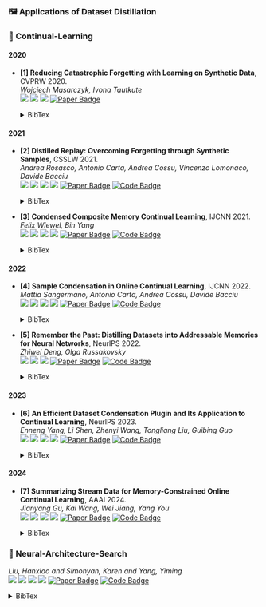 ### 🖼️ Applications of Dataset Distillation
### 🎯 Continual-Learning

#### 2020
- **[1] Reducing Catastrophic Forgetting with Learning on Synthetic Data**, CVPRW 2020.  
*Wojciech Masarczyk, Ivona Tautkute*  
![](https://img.shields.io/badge/Image_Classification-green) ![](https://img.shields.io/badge/Continual_Learning-red) ![](https://img.shields.io/badge/Dataset_Distillation-orange)
<a href="https://openaccess.thecvf.com/content_CVPRW_2020/papers/w15/Masarczyk_Reducing_Catastrophic_Forgetting_With_Learning_on_Synthetic_Data_CVPRW_2020_paper.pdf"><img src="https://img.shields.io/badge/CVPRW-Paper-%23D2691E" alt="Paper Badge"></a>
    <details> <summary>BibTex</summary>

    ```bibtex
    @inproceedings{masarczyk2020reducing,
      title={Reducing catastrophic forgetting with learning on synthetic data},
      author={Masarczyk, Wojciech and Tautkute, Ivona},
      booktitle={Proceedings of the IEEE/CVF Conference on Computer Vision and Pattern Recognition Workshops},
      year={2020}
    }
    ```

    </details>

#### 2021
- **[2] Distilled Replay: Overcoming Forgetting through Synthetic Samples**, CSSLW 2021.  
*Andrea Rosasco, Antonio Carta, Andrea Cossu, Vincenzo Lomonaco, Davide Bacciu*  
![](https://img.shields.io/badge/DR-blue) ![](https://img.shields.io/badge/Image_Classification-green) ![](https://img.shields.io/badge/Continual_Learning-red) ![](https://img.shields.io/badge/Dataset_Distillation-orange)
<a href="https://link.springer.com/chapter/10.1007/978-3-031-17587-9_8"><img src="https://img.shields.io/badge/CSSLW-Paper-%23D2691E" alt="Paper Badge"></a>
<a href="https://github.com/andrearosasco/DistilledReplay"><img src="https://img.shields.io/badge/GitHub-Code-brightgreen?logo=github" alt="Code Badge"></a>
    <details> <summary>BibTex</summary>

    ```bibtex
    @inproceedings{rosasco2021distilled,
      title={Distilled replay: Overcoming forgetting through synthetic samples},
      author={Rosasco, Andrea and Carta, Antonio and Cossu, Andrea and Lomonaco, Vincenzo and Bacciu, Davide},
      booktitle={International Workshop on Continual Semi-Supervised Learning},
      year={2021}
    }
    ```

    </details>

- **[3] Condensed Composite Memory Continual Learning**, IJCNN 2021.  
*Felix Wiewel, Bin Yang*  
![](https://img.shields.io/badge/CCMCL-blue) ![](https://img.shields.io/badge/Image_Classification-green) ![](https://img.shields.io/badge/Continual_Learning-red) ![](https://img.shields.io/badge/Dataset_Distillation-orange)
<a href="https://ieeexplore.ieee.org/abstract/document/9533491"><img src="https://img.shields.io/badge/IJCNN-Paper-%23D2691E" alt="Paper Badge"></a>
<a href="https://github.com/FelixWiewel/CCMCL"><img src="https://img.shields.io/badge/GitHub-Code-brightgreen?logo=github" alt="Code Badge"></a>
    <details> <summary>BibTex</summary>

    ```bibtex
    @inproceedings{wiewel2021condensed,
      title={Condensed composite memory continual learning},
      author={Wiewel, Felix and Yang, Bin},
      booktitle={2021 International Joint Conference on Neural Networks (IJCNN)},
      year={2021}
    }
    ```

    </details>

#### 2022
- **[4] Sample Condensation in Online Continual Learning**, IJCNN 2022.  
*Mattia Sangermano, Antonio Carta, Andrea Cossu, Davide Bacciu*  
![](https://img.shields.io/badge/OLCGM-blue) ![](https://img.shields.io/badge/Image_Classification-green) ![](https://img.shields.io/badge/Continual_Learning-red) ![](https://img.shields.io/badge/Dataset_Distillation-orange)
<a href="https://ieeexplore.ieee.org/abstract/document/9892299/"><img src="https://img.shields.io/badge/IJCNN-Paper-%23D2691E" alt="Paper Badge"></a>
<a href="https://github.com/MattiaSangermano/OLCGM"><img src="https://img.shields.io/badge/GitHub-Code-brightgreen?logo=github" alt="Code Badge"></a>
    <details> <summary>BibTex</summary>

    ```bibtex
    @inproceedings{sangermano2022sample,
      title={Sample condensation in online continual learning},
      author={Sangermano, Mattia and Carta, Antonio and Cossu, Andrea and Bacciu, Davide},
      booktitle={2022 International Joint Conference on Neural Networks (IJCNN)},
      year={2022}
    }
    ```

    </details>

- **[5] Remember the Past: Distilling Datasets into Addressable Memories for Neural Networks**, NeurIPS 2022.  
*Zhiwei Deng, Olga Russakovsky*  
![](https://img.shields.io/badge/Image_Classification-green) ![](https://img.shields.io/badge/Continual_Learning-red) ![](https://img.shields.io/badge/Dataset_Distillation-orange)
<a href="https://proceedings.neurips.cc/paper_files/paper/2022/hash/de3d2bb604cfc43c81edd2a31b257f03-Abstract-Conference.html"><img src="https://img.shields.io/badge/NeurIPS-Paper-%23D2691E" alt="Paper Badge"></a>
<a href="https://github.com/princetonvisualai/RememberThePast-DatasetDistillation"><img src="https://img.shields.io/badge/GitHub-Code-brightgreen?logo=github" alt="Code Badge"></a>
    <details> <summary>BibTex</summary>

    ```bibtex
    @article{deng2022remember,
      title={Remember the past: Distilling datasets into addressable memories for neural networks},
      author={Deng, Zhiwei and Russakovsky, Olga},
      journal={Advances in Neural Information Processing Systems},
      year={2022}
    }
    ```

    </details>

#### 2023
- **[6] An Efficient Dataset Condensation Plugin and Its Application to Continual Learning**, NeurIPS 2023.  
*Enneng Yang, Li Shen, Zhenyi Wang, Tongliang Liu, Guibing Guo*  
![](https://img.shields.io/badge/LoDM-blue) ![](https://img.shields.io/badge/Image_Classification-green) ![](https://img.shields.io/badge/Continual_Learning-red) ![](https://img.shields.io/badge/Dataset_Distillation-orange)
<a href="https://proceedings.neurips.cc/paper_files/paper/2023/hash/d5f34e7e70d80f5037ab16a48e2d186e-Abstract-Conference.html"><img src="https://img.shields.io/badge/NeurIPS-Paper-%23D2691E" alt="Paper Badge"></a>
<a href="https://github.com/EnnengYang/An-Efficient-Dataset-Condensation-Plugin"><img src="https://img.shields.io/badge/GitHub-Code-brightgreen?logo=github" alt="Code Badge"></a>
    <details> <summary>BibTex</summary>

    ```bibtex
    @article{yang2023efficient,
      title={An efficient dataset condensation plugin and its application to continual learning},
      author={Yang, Enneng and Shen, Li and Wang, Zhenyi and Liu, Tongliang and Guo, Guibing},
      journal={Advances in Neural Information Processing Systems},
      year={2023}
    }
    ```

    </details>

#### 2024
- **[7] Summarizing Stream Data for Memory-Constrained Online Continual Learning**, AAAI 2024.  
*Jianyang Gu, Kai Wang, Wei Jiang, Yang You*  
![](https://img.shields.io/badge/SSD-blue) ![](https://img.shields.io/badge/Image_Classification-green) ![](https://img.shields.io/badge/Continual_Learning-red) ![](https://img.shields.io/badge/Dataset_Distillation-orange)
<a href="https://ojs.aaai.org/index.php/AAAI/article/view/29111"><img src="https://img.shields.io/badge/AAAI-Paper-%23D2691E" alt="Paper Badge"></a>
<a href="https://github.com/vimar-gu/SSD"><img src="https://img.shields.io/badge/GitHub-Code-brightgreen?logo=github" alt="Code Badge"></a>
    <details> <summary>BibTex</summary>

    ```bibtex
    @inproceedings{gu2024summarizing,
      title={Summarizing Stream Data for Memory-Constrained Online Continual Learning},
      author={Gu, Jianyang and Wang, Kai and Jiang, Wei and You, Yang},
      booktitle={Proceedings of the AAAI Conference on Artificial Intelligence},
      year={2024}
    }
    ```

    </details>

### 🎯 Neural-Architecture-Search

*Liu, Hanxiao and Simonyan, Karen and Yang, Yiming*  
![](https://img.shields.io/badge/SSD-Darts) ![](https://img.shields.io/badge/Image_Classification-green) ![](https://img.shields.io/badge/Neural_Architecture_Search-red) ![](https://img.shields.io/badge/Dataset_Distillation-orange)
<a href="https://arxiv.org/abs/1806.09055"><img src="https://img.shields.io/badge/AAAI-Paper-%23D2691E" alt="Paper Badge"></a>
<a href="https://github.com/quark0/darts"><img src="https://img.shields.io/badge/GitHub-Code-brightgreen?logo=github" alt="Code Badge"></a>
    <details> <summary>BibTex</summary>

    ```bibtex
    @article{liu2018darts,
      title={DARTS: Differentiable Architecture Search},
      author={Liu, Hanxiao and Simonyan, Karen and Yang, Yiming},
      journal={arXiv preprint arXiv:1806.09055},
      year={2018}
    }
    ```

    </details>
